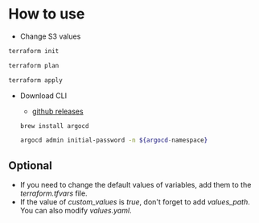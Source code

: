 # How to use

* Change S3 values 

```bash
terraform init
```
```bash
terraform plan
```
```bash
terraform apply
```
* Download CLI

    - [github releases](https://github.com/argoproj/argo-cd/releases)
    ```bash
    brew install argocd 
    ```
    ```bash
    argocd admin initial-password -n ${argocd-namespace}
    ```

## Optional 

* If you need to change the default values of variables, add them to the *terraform.tfvars* file.
* If the value of *custom_values* is *true*, don't forget to add *values_path*. You can also modify *values.yaml*.
